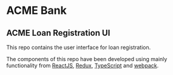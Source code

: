 # ACME Bank

## ACME Loan Registration UI

This repo contains the user interface for loan registration.

The components of this repo have been developed using mainly functionality from [ReactJS](https://reactjs.org/), [Redux](https://redux.js.org/), [TypeScript](https://www.typescriptlang.org) and [webpack](https://webpack.js.org).
